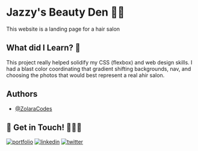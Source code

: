 # Jazzy's Beauty Den 💇🏾

This website is a landing page for a hair salon

##  What did I Learn? 🤔

This project really helped solidify my CSS (flexbox) and web design skills. I had a blast color coordinating that gradient shifting backgrounds, nav, and choosing the photos that would best represent a real ahir salon.


## Authors

- [@ZolaraCodes](https://github.com/ZolaraCodes)

## 🔗 Get in Touch! 👩🏾‍💻
[![portfolio](https://img.shields.io/badge/my_portfolio-000?style=for-the-badge&logo=ko-fi&logoColor=white)](https://zolaracodes.webflow.io/)
[![linkedin](https://img.shields.io/badge/linkedin-0A66C2?style=for-the-badge&logo=linkedin&logoColor=white)](https://www.linkedin.com/in/rozalyn-d-5b2053b3)
[![twitter](https://img.shields.io/badge/twitter-1DA1F2?style=for-the-badge&logo=twitter&logoColor=white)](https://twitter.com/zolara_png)
